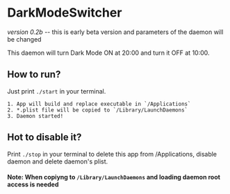 # DarkModeSwitcher
*version 0.2b* -- this is early beta version and parameters of the daemon will be changed

This daemon will turn Dark Mode ON at 20:00 and turn it OFF at 10:00.

## How to run?

Just print `./start` in your terminal.

    1. App will build and replace executable in `/Applications`
    2. *.plist file will be copied to `/Library/LaunchDaemons`
    3. Daemon started!

## Hot to disable it?

Print `./stop` in your terminal to delete this app from /Applications, disable daemon and delete daemon's plist.

#### Note: When copiyng to `/Library/LaunchDaemons` and loading daemon root access is needed

